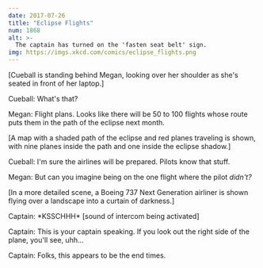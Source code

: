 ```yaml
---
date: 2017-07-26
title: "Eclipse Flights"
num: 1868
alt: >-
  The captain has turned on the 'fasten seat belt' sign.
img: https://imgs.xkcd.com/comics/eclipse_flights.png
---
```

[Cueball is standing behind Megan, looking over her shoulder as she's seated in front of her laptop.]

Cueball: What's that?

Megan: Flight plans. Looks like there will be 50 to 100 flights whose route puts them in the path of the eclipse next month.

[A map with a shaded path of the eclipse and red planes traveling is shown, with nine planes inside the path and one inside the eclipse shadow.]

Cueball: I'm sure the airlines will be prepared. Pilots know that stuff.

Megan: But can you imagine being on the one flight where the pilot *didn't?*

[In a more detailed scene, a Boeing 737 Next Generation airliner is shown flying over a landscape into a curtain of darkness.]

Captain: \*KSSCHHH\* [sound of intercom being activated]

Captain: This is your captain speaking. If you look out the right side of the plane, you'll see, uhh...

Captain: Folks, this appears to be the end times.